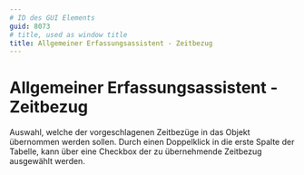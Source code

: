 ```yaml
---
# ID des GUI Elements
guid: 8073
# title, used as window title
title: Allgemeiner Erfassungsassistent - Zeitbezug
---
```


# Allgemeiner Erfassungsassistent - Zeitbezug

Auswahl, welche der vorgeschlagenen Zeitbezüge in das Objekt übernommen werden sollen. Durch einen Doppelklick in die erste Spalte der Tabelle, kann über eine Checkbox der zu übernehmende Zeitbezug ausgewählt werden.

